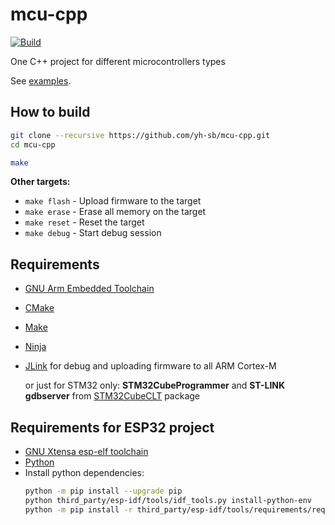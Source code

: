 # mcu-cpp

[![Build](https://github.com/yh-sb/mcu-cpp/actions/workflows/build.yml/badge.svg)](https://github.com/yh-sb/mcu-cpp/actions/workflows/build.yml)

One C++ project for different microcontrollers types

See [examples](examples/).

## How to build
```bash
git clone --recursive https://github.com/yh-sb/mcu-cpp.git
cd mcu-cpp

make
```
**Other targets:**
* `make flash` - Upload firmware to the target
* `make erase` - Erase all memory on the target
* `make reset` - Reset the target
* `make debug` - Start debug session

## Requirements
* [GNU Arm Embedded Toolchain](https://developer.arm.com/downloads/-/arm-gnu-toolchain-downloads)
* [CMake](https://github.com/Kitware/CMake/releases)
* [Make](https://github.com/maweil/MakeForWindows/releases)
* [Ninja](https://github.com/ninja-build/ninja/releases)
* [JLink](https://www.segger.com/downloads/jlink) for debug and uploading firmware to all ARM Cortex-M

  or just for STM32 only: **STM32CubeProgrammer** and **ST-LINK gdbserver** from [STM32CubeCLT](https://www.st.com/en/development-tools/stm32cubeclt.html?dl=redirect) package

## Requirements for ESP32 project
* [GNU Xtensa esp-elf toolchain](https://github.com/espressif/crosstool-NG/releases/tag/esp-13.2.0_20240530)
* [Python](https://www.python.org/downloads)
* Install python dependencies:
    ```sh
    python -m pip install --upgrade pip
    python third_party/esp-idf/tools/idf_tools.py install-python-env
    python -m pip install -r third_party/esp-idf/tools/requirements/requirements.core.txt
    ```
